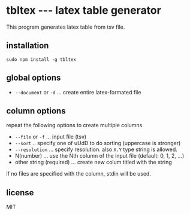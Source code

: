 # tbltex --- latex table generator

This program generates latex table from tsv file.

## installation
```
sudo npm install -g tbltex
```

## global options

- `--document` or `-d` ... create entire latex-formated file

## column options

repeat the following options to create multiple columns.

- `--file` or `-f` ... input file (tsv)
- `--sort` .. specify one of uUdD to do sorting (uppercase is stronger)
- `--resolution` ... specify resolution. also `X.Y` type string is allowed.
-  N(number) ... use the Nth column of the input file (default: 0, 1, 2, ...)
- other string (required) ... create new colum titled with the string

if no files are specified with the column, stdin will be used.

## license
MIT

